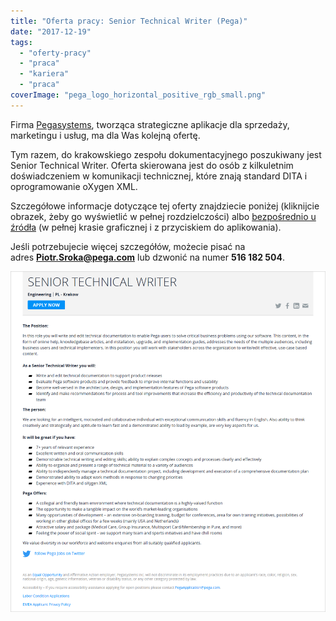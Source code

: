 ```yaml
---
title: "Oferta pracy: Senior Technical Writer (Pega)"
date: "2017-12-19"
tags:
  - "oferty-pracy"
  - "praca"
  - "kariera"
  - "praca"
coverImage: "pega_logo_horizontal_positive_rgb_small.png"
---
```


Firma [Pegasystems](https://www.pega.com/), tworząca strategiczne aplikacje dla
sprzedaży, marketingu i usług, ma dla Was kolejną ofertę.

Tym razem, do krakowskiego zespołu dokumentacyjnego poszukiwany jest Senior
Technical Writer. Oferta skierowana jest do osób z kilkuletnim doświadczeniem w
komunikacji technicznej, które znają standard DITA i oprogramowanie oXygen XML.

Szczegółowe informacje dotyczące tej oferty znajdziecie poniżej (kliknijcie
obrazek, żeby go wyświetlić w pełnej rozdzielczości)
albo [bezpośrednio u źródła](https://www.pega.com/about/careers/engineering/senior-technical-writer) (w
pełnej krasie graficznej i z przyciskiem do aplikowania).

Jeśli potrzebujecie więcej szczegółów, możecie pisać na
adres **[Piotr.Sroka@pega.com](mailto:Piotr.Sroka@pega.com)** lub dzwonić na
numer **516 182 504**.

[![](images/senior_tech_writer_pega.png)](http://techwriter.pl/wp-content/uploads/2017/12/senior_tech_writer_pega.png)
